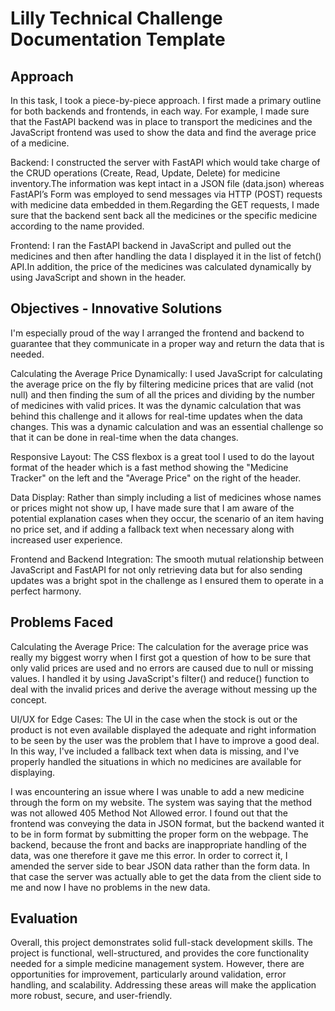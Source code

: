 # Lilly Technical Challenge Documentation Template

## Approach
In this task, I took a piece-by-piece approach. I first made a primary outline for both backends and frontends, in each way. For example, I made sure that the FastAPI backend was in place to transport the medicines and the JavaScript frontend was used to show the data and find the average price of a medicine.

Backend:
I constructed the server with FastAPI which would take charge of the CRUD operations (Create, Read, Update, Delete) for medicine inventory.The information was kept intact in a JSON file (data.json) whereas FastAPI’s Form was employed to send messages via HTTP (POST) requests with medicine data embedded in them.Regarding the GET requests, I made sure that the backend sent back all the medicines or the specific medicine according to the name provided.

Frontend:
I ran the FastAPI backend in JavaScript and pulled out the medicines and then after handling the data I displayed it in the list of fetch() API.In addition, the price of the medicines was calculated dynamically by using JavaScript and shown in the header.


## Objectives - Innovative Solutions
I'm especially proud of the way I arranged the frontend and backend to guarantee that they communicate in a proper way and return the data that is needed.

Calculating the Average Price Dynamically: I used JavaScript for calculating the average price on the fly by filtering medicine prices that are valid (not null) and then finding the sum of all the prices and dividing by the number of medicines with valid prices. It was the dynamic calculation that was behind this challenge and it allows for real-time updates when the data changes. This was a dynamic calculation and was an essential challenge so that it can be done in real-time when the data changes.

Responsive Layout: The CSS flexbox is a great tool I used to do the layout format of the header which is a fast method showing the "Medicine Tracker" on the left and the "Average Price" on the right of the header.

Data Display: Rather than simply including a list of medicines whose names or prices might not show up, I have made sure that I am aware of the potential explanation cases when they occur, the scenario of an item having no price set, and if adding a fallback text when necessary along with increased user experience.

Frontend and Backend Integration: The smooth mutual relationship between JavaScript and FastAPI for not only retrieving data but for also sending updates was a bright spot in the challenge as I ensured them to operate in a perfect harmony.


## Problems Faced
Calculating the Average Price: The calculation for the average price was really my biggest worry when I first got a question of how to be sure that only valid prices are used and no errors are caused due to null or missing values. I handled it by using JavaScript's filter() and reduce() function to deal with the invalid prices and derive the average without messing up the concept.

UI/UX for Edge Cases: The UI in the case when the stock is out or the product is not even available displayed the adequate and right information to be seen by the user was the problem that I have to improve a good deal. In this way, I've included a fallback text when data is missing, and I've properly handled the situations in which no medicines are available for displaying.

I was encountering an issue where I was unable to add a new medicine through the form on my website. The system was saying that the method was not allowed 405 Method Not Allowed error. I found out that the frontend was conveying the data in JSON format, but the backend wanted it to be in form format by submitting the proper form on the webpage. The backend, because the front and backs are inappropriate handling of the data, was one therefore it gave me this error.
In order to correct it, I amended the server side to bear JSON data rather than the form data. In that case the server was actually able to get the data from the client side to me and now I have no problems in the new data.


## Evaluation
Overall, this project demonstrates solid full-stack development skills. The project is functional, well-structured, and provides the core functionality needed for a simple medicine management system. However, there are opportunities for improvement, particularly around validation, error handling, and scalability. Addressing these areas will make the application more robust, secure, and user-friendly.
